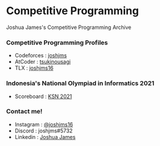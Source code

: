 # Competitive Programming
Joshua James's Competitive Programming Archive

### Competitive Programming Profiles
- Codeforces  : [joshjms](https://codeforces.com/profile/joshjms)
- AtCoder     : [tsukinousagi](https://atcoder.jp/users/tsukinousagi)
- TLX         : [joshjms16](https://tlx.toki.id/profiles/joshjms16)

### Indonesia's National Olympiad in Informatics 2021
- Scoreboard  : [KSN 2021](https://ksn.toki.id/KSN2021/hasil)

### Contact me!
- Instagram   : [@joshjms16](https://www.instagram.com/joshjms16/)
- Discord     : joshjms#5732
- Linkedin    : [Joshua James](https://www.linkedin.com/in/joshua-james-20074222a/)
